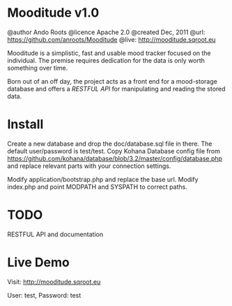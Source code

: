 Mooditude v1.0
================

@author Ando Roots
@licence Apache 2.0
@created Dec, 2011
@url: https://github.com/anroots/Mooditude
@live: http://mooditude.sqroot.eu

Mooditude is a simplistic, fast and usable mood tracker focused on the individual.
The premise requires dedication for the data is only worth something over time.

Born out of an off day, the project acts as a front end for a mood-storage database and offers a *RESTFUL API* for manipulating and reading the stored data.

Install
========

Create a new database and drop the doc/database.sql file in there. The default user/password is test/test.
Copy Kohana Database config file from https://github.com/kohana/database/blob/3.2/master/config/database.php and replace relevant parts with your connection settings.

Modify application/bootstrap.php and replace the base url.
Modify index.php and point MODPATH and SYSPATH to correct paths.

TODO
======

RESTFUL API and documentation

Live Demo
=========

Visit: http://mooditude.sqroot.eu

User: test, Password: test

